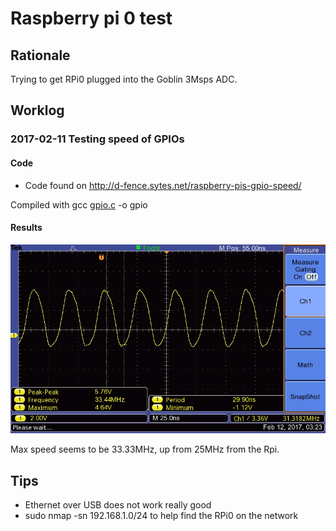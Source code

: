 # Raspberry pi 0 test

## Rationale

Trying to get RPi0 plugged into the Goblin 3Msps ADC.


## Worklog

### 2017-02-11 Testing speed of GPIOs

#### Code

* Code found on http://d-fence.sytes.net/raspberry-pis-gpio-speed/

Compiled with gcc [gpio.c](/goblin/pi0/gpio.c) -o gpio

#### Results

![](/goblin/pi0/images/TEK0000.JPG)

Max speed seems to be 33.33MHz, up from 25MHz from the Rpi.


## Tips

* Ethernet over USB does not work really good
* sudo nmap -sn 192.168.1.0/24 to help find the RPi0 on the network

